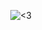 


<p align="center" style="position: relative;">


  <img src="https://github.com/IsmaelJumaoas01/IsmaelJumaoas01/blob/main/ichika.gif?raw=true" alt="<3"   />
</p>

